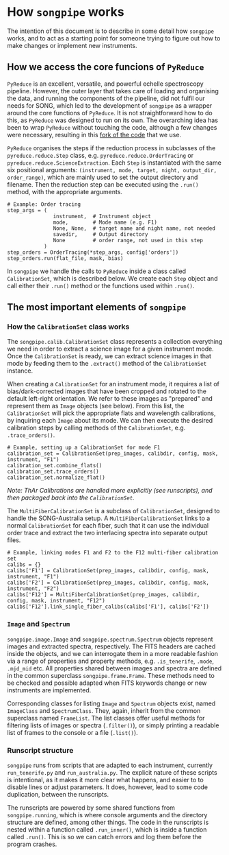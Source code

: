 # How `songpipe` works
The intention of this document is to describe in some detail how `songpipe` works, and to act as a starting point for someone trying to figure out how to make changes or implement new instruments. 

## How we access the core funcions of `PyReduce` 
 `PyReduce` is an excellent, versatile, and powerful echelle spectroscopy pipeline.  However, the outer layer that takes care of loading and organising the data, and running the components of the pipeline, did not fulfil our needs for SONG, which led to the development of `songpipe` as a wrapper around the core functions of `PyReduce`. It is not straightforward how to do this, as `PyReduce` was designed to run on its own. The overarching idea has been to wrap `PyReduce` without touching the code, although a few changes were necessary, resulting in this [fork of the code](https://github.com/tronsgaard/PyReduce/) that we use.

 `PyReduce` organises the steps if the reduction process in subclasses of the `pyreduce.reduce.Step` class, e.g. `pyreduce.reduce.OrderTracing` or `pyreduce.reduce.ScienceExtraction`. Each `Step` is instantiated with the same six positional arguments: `(instrument, mode, target, night, output_dir, order_range)`, which are mainly used to set the output directory and filename. Then the reduction step can be executed using the `.run()` method, with the appropriate arguments.

 ```py3
# Example: Order tracing
step_args = (
                instrument,  # Instrument object
                mode,        # Mode name (e.g. F1)
                None, None,  # target name and night name, not needed
                savedir,     # Output directory
                None         # order range, not used in this step
             )
step_orders = OrderTracing(*step_args, config['orders'])
step_orders.run(flat_file, mask, bias)
 ```

In `songpipe` we handle the calls to `PyReduce` inside a class called `CalibrationSet`, which is described below. We create each `Step` object and call either their `.run()` method or the functions used within `.run()`.

## The most important elements of `songpipe`

### How the `CalibrationSet` class works
The `songpipe.calib.CalibrationSet` class represents a collection everything we need in order to extract a science image for a given instrument mode. Once the `CalibrationSet` is ready, we can extract science images in that mode by feeding them to the `.extract()` method of the `CalibrationSet` instance.

When creating a `CalibrationSet` for an instrument mode, it requires a list of bias/dark-corrected images that have been cropped and rotated to the default left-right orientation. We refer to these images as "prepared" and represent them as `Image` objects (see below). From this list, the `CalibrationSet` will pick the appropriate flats and wavelength calibrations, by inquiring each `Image` about its mode. We can then execute the desired calibration steps by calling methods of the `CalibrationSet`, e.g. `.trace_orders()`.

```py3
# Example, setting up a CalibrationSet for mode F1
calibration_set = CalibrationSet(prep_images, calibdir, config, mask, instrument, "F1")
calibration_set.combine_flats()
calibration_set.trace_orders()
calibration_set.normalize_flat()
```
_Note: ThAr Calibrations are handled more explicitly (see runscripts), and then packaged back into the `CalibrationSet`._

The `MultiFiberCalibrationSet` is a subclass of `CalibrationSet`, designed to handle the SONG-Australia setup. A `MultiFiberCalibrationSet` links to a normal `CalibrationSet` for each fiber, such that it can use the individual order trace and extract the two interlacing spectra into separate output files.

```py3
# Example, linking modes F1 and F2 to the F12 multi-fiber calibration set
calibs = {}
calibs['F1'] = CalibrationSet(prep_images, calibdir, config, mask, instrument, "F1")
calibs['F2'] = CalibrationSet(prep_images, calibdir, config, mask, instrument, "F2")
calibs['F12'] = MultiFiberCalibrationSet(prep_images, calibdir, config, mask, instrument, "F12")
calibs['F12'].link_single_fiber_calibs(calibs['F1'], calibs['F2'])
```

### `Image` and `Spectrum`
`songpipe.image.Image` and `songpipe.spectrum.Spectrum` objects represent images and extracted spectra, respectively. The FITS headers are cached inside the objects, and we can interrogate them in a more readable fashion via a range of properties and property methods, e.g. `.is_tenerife`, `.mode`, `.mjd_mid` etc. All properties shared between images and spectra are defined in the common superclass `songpipe.frame.Frame`. These methods need to be checked and possible adapted when FITS keywords change or new instruments are implemented.

Corresponding classes for listing `Image` and `Spectrum` objects exist, named `ImageClass` and `SpectrumClass`. They, again, inherit from the common superclass named `FrameList`. The list classes offer useful methods for filtering lists of images or spectra (`.filter()`), or simply printing a readable list of frames to the console or a file (`.list()`).

### Runscript structure
`songpipe` runs from scripts that are adapted to each instrument, currently `run_tenerife.py` and `run_australia.py`. The explicit nature of these scripts is intentional, as it makes it more clear what happens, and easier to to disable lines or adjust parameters. It does, however, lead to some code duplication, between the runscripts.

The runscripts are powered by some shared functions from `songpipe.running`, which is where console arguments and the directory structure are defined, among other things. The code in the runscripts is nested within a function called `.run_inner()`, which is inside a function called `.run()`. This is so we can catch errors and log them before the program crashes.

